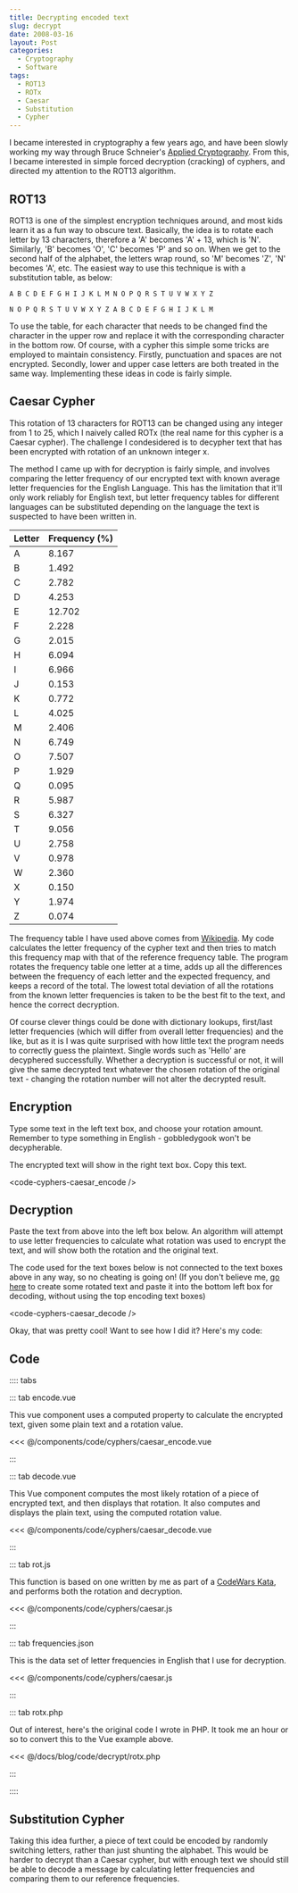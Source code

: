 ```yaml
---
title: Decrypting encoded text
slug: decrypt
date: 2008-03-16
layout: Post
categories:
  - Cryptography
  - Software
tags:
  - ROT13
  - ROTx
  - Caesar
  - Substitution
  - Cypher
---
```


I became interested in cryptography a few years ago, and have been slowly working my way through Bruce Schneier's [Applied Cryptography](http://www.schneier.com/book-applied.html). From this, I became interested in simple forced decryption (cracking) of cyphers, and directed my attention to the ROT13 algorithm.

<!-- more -->

## ROT13

ROT13 is one of the simplest encryption techniques around, and most kids learn it as a fun way to obscure text. Basically, the idea is to rotate each letter by 13 characters, therefore a 'A' becomes 'A' + 13, which is 'N'. Similarly, 'B' becomes 'O', 'C' becomes 'P' and so on. When we get to the second half of the alphabet, the letters wrap round, so 'M' becomes 'Z', 'N' becomes 'A', etc. The easiest way to use this technique is with a substitution table, as below:

```csv
A B C D E F G H I J K L M N O P Q R S T U V W X Y Z

N O P Q R S T U V W X Y Z A B C D E F G H I J K L M
```

To use the table, for each character that needs to be changed find the character in the upper row and replace it with the corresponding character in the bottom row. Of course, with a cypher this simple some tricks are employed to maintain consistency. Firstly, punctuation and spaces are not encrypted. Secondly, lower and upper case letters are both treated in the same way. Implementing these ideas in code is fairly simple.

## Caesar Cypher

This rotation of 13 characters for ROT13 can be changed using any integer from 1 to 25, which I naively called ROTx (the real name for this cypher is a Caesar cypher). The challenge I condesidered is to decypher text that has been encrypted with rotation of an unknown integer x.

The method I came up with for decryption is fairly simple, and involves comparing the letter frequency of our encrypted text with known average letter frequencies for the English Language. This has the limitation that it'll only work reliably for English text, but letter frequency tables for different languages can be substituted depending on the language the text is suspected to have been written in.

| Letter | Frequency (%) |
| ------ | ------------- |
| A      | 8.167         |
| B      | 1.492         |
| C      | 2.782         |
| D      | 4.253         |
| E      | 12.702        |
| F      | 2.228         |
| G      | 2.015         |
| H      | 6.094         |
| I      | 6.966         |
| J      | 0.153         |
| K      | 0.772         |
| L      | 4.025         |
| M      | 2.406         |
| N      | 6.749         |
| O      | 7.507         |
| P      | 1.929         |
| Q      | 0.095         |
| R      | 5.987         |
| S      | 6.327         |
| T      | 9.056         |
| U      | 2.758         |
| V      | 0.978         |
| W      | 2.360         |
| X      | 0.150         |
| Y      | 1.974         |
| Z      | 0.074         |

The frequency table I have used above comes from [Wikipedia](http://en.wikipedia.org/wiki/Letter_frequency). My code calculates the letter frequency of the cypher text and then tries to match this frequency map with that of the reference frequency table. The program rotates the frequency table one letter at a time, adds up all the differences between the frequency of each letter and the expected frequency, and keeps a record of the total. The lowest total deviation of all the rotations from the known letter frequencies is taken to be the best fit to the text, and hence the correct decryption.

Of course clever things could be done with dictionary lookups, first/last letter frequencies (which will differ from overall letter frequencies) and the like, but as it is I was quite surprised with how little text the program needs to correctly guess the plaintext. Single words such as 'Hello' are decyphered successfully. Whether a decryption is successful or not, it will give the same decrypted text whatever the chosen rotation of the original text - changing the rotation number will not alter the decrypted result.

## Encryption

Type some text in the left text box, and choose your rotation amount. Remember to type something in English - gobbledygook won't be decypherable.

The encrypted text will show in the right text box. Copy this text.

<code-cyphers-caesar_encode />

## Decryption

Paste the text from above into the left box below. An algorithm will attempt to use letter frequencies to calculate what rotation was used to encrypt the text, and will show both the rotation and the original text.

The code used for the text boxes below is not connected to the text boxes above in any way, so no cheating is going on! (If you don't believe me, [go here](http://theblob.org/rot.cgi) to create some rotated text and paste it into the bottom left box for decoding, without using the top encoding text boxes)

<code-cyphers-caesar_decode />

Okay, that was pretty cool! Want to see how I did it? Here's my code:

## Code

:::: tabs

::: tab encode.vue

This vue component uses a computed property to calculate the encrypted text, given some plain text and a rotation value.

<<< @/components/code/cyphers/caesar_encode.vue

:::

::: tab decode.vue

This Vue component computes the most likely rotation of a piece of encrypted text, and then displays that rotation. It also computes and displays the plain text, using the computed rotation value.

<<< @/components/code/cyphers/caesar_decode.vue

:::

::: tab rot.js

This function is based on one written by me as part of a [CodeWars Kata](https://www.codewars.com/kata/530e15517bc88ac656000716), and performs both the rotation and decryption.

<<< @/components/code/cyphers/caesar.js

:::

::: tab frequencies.json

This is the data set of letter frequencies in English that I use for decryption.

<<< @/components/code/cyphers/caesar.js

:::

::: tab rotx.php

Out of interest, here's the original code I wrote in PHP. It took me an hour or so to convert this to the Vue example above.

<<< @/docs/blog/code/decrypt/rotx.php

:::

::::

## Substitution Cypher

Taking this idea further, a piece of text could be encoded by randomly switching letters, rather than just shunting the alphabet. This would be harder to decrypt than a Caesar cypher, but with enough text we should still be able to decode a message by calculating letter frequencies and comparing them to our reference frequencies.

<!--<code-cyphers-substitution />-->
